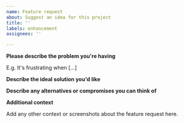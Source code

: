 ```yaml
---
name: Feature request
about: Suggest an idea for this project
title: ''
labels: enhancement
assignees: ''

---
```


**Please describe the problem you're having**

E.g. It's frustrating when [...]

**Describe the ideal solution you'd like**



**Describe any alternatives or compromises you can think of**


**Additional context**

Add any other context or screenshots about the feature request here.
